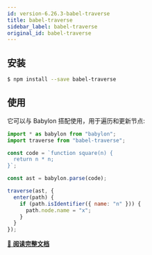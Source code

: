 ```yaml
---
id: version-6.26.3-babel-traverse
title: babel-traverse
sidebar_label: babel-traverse
original_id: babel-traverse
---
```


## 安装

```sh
$ npm install --save babel-traverse
```

## 使用

它可以与 Babylon 搭配使用，用于遍历和更新节点:

```js
import * as babylon from "babylon";
import traverse from "babel-traverse";

const code = `function square(n) {
  return n * n;
}`;

const ast = babylon.parse(code);

traverse(ast, {
  enter(path) {
    if (path.isIdentifier({ name: "n" })) {
      path.node.name = "x";
    }
  }
});
```

[:book: **阅读完整文档**](https://github.com/thejameskyle/babel-handbook/blob/master/translations/en/plugin-handbook.md#babel-traverse)

